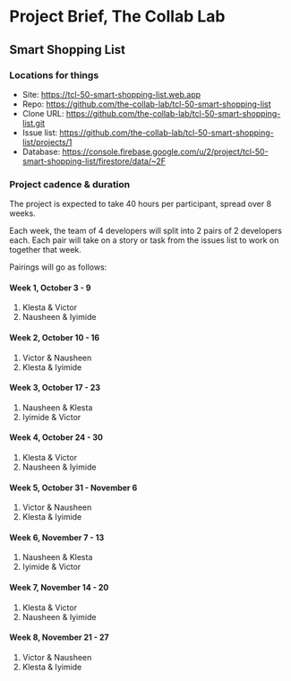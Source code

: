 # Project Brief, The Collab Lab

## Smart Shopping List

### Locations for things

- Site: https://tcl-50-smart-shopping-list.web.app
- Repo: https://github.com/the-collab-lab/tcl-50-smart-shopping-list
- Clone URL: https://github.com/the-collab-lab/tcl-50-smart-shopping-list.git
- Issue list: https://github.com/the-collab-lab/tcl-50-smart-shopping-list/projects/1
- Database: https://console.firebase.google.com/u/2/project/tcl-50-smart-shopping-list/firestore/data/~2F

### Project cadence & duration

The project is expected to take 40 hours per participant, spread over 8 weeks.

Each week, the team of 4 developers will split into 2 pairs of 2 developers each. Each pair will take on a story or task from the issues list to work on together that week.

Pairings will go as follows:

#### Week 1, October 3 - 9

1. Klesta & Victor
2. Nausheen & Iyimide

#### Week 2, October 10 - 16

1. Victor & Nausheen
2. Klesta & Iyimide

#### Week 3, October 17 - 23

1. Nausheen & Klesta
2. Iyimide & Victor

#### Week 4, October 24 - 30

1. Klesta & Victor
2. Nausheen & Iyimide

#### Week 5, October 31 - November 6

1. Victor & Nausheen
2. Klesta & Iyimide

#### Week 6, November 7 - 13

1. Nausheen & Klesta
2. Iyimide & Victor

#### Week 7, November 14 - 20

1. Klesta & Victor
2. Nausheen & Iyimide

#### Week 8, November 21 - 27

1. Victor & Nausheen
2. Klesta & Iyimide
